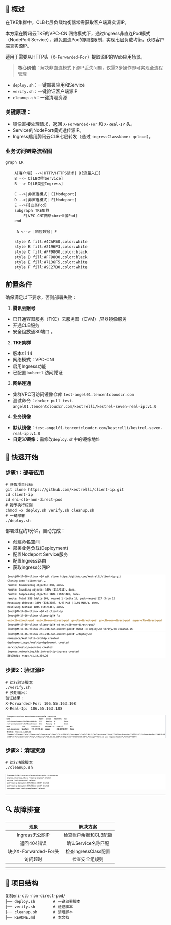 

## 📌 概述

在TKE集群中，CLB七层负载均衡器常需获取客户端真实源IP。

本方案在腾讯云TKE的VPC-CNI网络模式下，通过Ingress非直连Pod模式（NodePort Service），避免直连Pod的网络限制，实现七层负载均衡，获取客户端真实源IP。

适用于需要从HTTP头（`X-Forwarded-For`）提取源IP的Web应用场景。
>​**核心价值**​：解决非直连模式下源IP丢失问题，仅需3步操作即可实现全流程管理
- `deploy.sh`：一键部署应用和Service
- `verify.sh`：一键验证客户端源IP
- `cleanup.sh`：一键清理资源

### 关键原理：
- 镜像直接处理请求，返回 `X-Forwarded-For` 和 `X-Real-IP` 头。
- Service的NodePort模式透传源IP。
- Ingress启用腾讯云CLB七层转发（通过 `ingressClassName: qcloud`）。

### 业务访问链路流程图

```mermaid
graph LR
    
    A[客户端] -->|HTTP/HTTPS请求| B{流量入口}
    B --> C[LB类型Service]
    B --> D[LB类型Ingress]
    
    C -->|非直连模式| E[Nodeport]
    D -->|非直连模式| E[Nodeport]
    E -->F[业务Pod]
    subgraph TKE集群
        F[VPC-CNI网络<br>业务Pod]
    end
    
     A <--> |响应数据| F
    
    style A fill:#4CAF50,color:white
    style B fill:#2196F3,color:white
    style C fill:#FF9800,color:black
    style D fill:#FF9800,color:black
    style E fill:#7136F5,color:white
    style F fill:#9C27B0,color:white
```

## 前置条件
确保满足以下要求，否则部署失败：
1. **腾讯云账号**
- 已开通容器服务（TKE）云服务器（CVM）,容器镜像服务
- 开通CLB服务
- 安全组放通80端口 。

2. **TKE集群**
- 版本≥1.14
- 网络模式：VPC-CNI
- 启用Ingress功能
- 已配置 `kubectl` 访问凭证

3. **网络连通**
- 集群VPC可访问镜像仓库 `test-angel01.tencentcloudcr.com`
- 测试命令：`docker pull test-angel01.tencentcloudcr.com/kestrelli/kestrel-seven-real-ip:v1.0`

4. **业务镜像**
- ​**默认镜像**​：`test-angel01.tencentcloudcr.com/kestrelli/kestrel-seven-real-ip:v1.0 `
- ​**自定义镜像**​：需修改`deploy.sh`中的镜像地址

## 🚀 快速开始
### 步骤1：部署应用

```
# 获取项目代码
git clone https://github.com/kestrelli/client-ip.git 
cd client-ip
cd eni-clb-non-direct-pod
# 授予执行权限
chmod +x deploy.sh verify.sh cleanup.sh 
# 一键部署
./deploy.sh  
```
部署过程约1分钟，自动完成：
- 创建命名空间
- 部署业务负载(Deployment)
- 配置Nodeport Service服务
- 配置Ingress路由 
- 获取ingress公网IP

![复刻仓库文件](images/pod1.png)
![部署](images/pod2.png)

### 步骤2：验证源IP

```
# 运行验证脚本
./verify.sh
# 预期输出：
验证结果：
X-Forwarded-For: 106.55.163.108  
X-Real-Ip: 106.55.163.108  
```

![验证](images/pod3.png)

### 步骤3：清理资源

```
# 运行清除脚本
./cleanup.sh
```

![清除](images/pod4.png)

----

## 🔍 故障排查


|现象|解决方案|
|:-:|:-:|
|Ingress无公网IP|检查账户余额和CLB配额|
|返回404错误|确认Service名称匹配|
|缺少X-Forwarded-For头|检查IngressClass配置|
|访问超时|检查安全组规则|


----
## 📂 项目结构

```
复制eni-clb-non-direct-pod/  
├── deploy.sh        # 一键部署脚本  
├── verify.sh        # 验证脚本  
├── cleanup.sh       # 清理脚本  
├── README.md        # 本文档  
